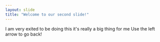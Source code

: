 ```yaml
---
layout: slide
title: "Welcome to our second slide!"
---
```

I am very exited to be doing this it's really a big thing for me
Use the left arrow to go back!
